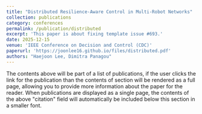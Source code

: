 ```yaml
---
title: "Distributed Resilience-Aware Control in Multi-Robot Networks"
collection: publications
category: conferences
permalink: /publication/distributed
excerpt: 'This paper is about fixing template issue #693.'
date: 2025-12-15
venue: 'IEEE Conference on Decision and Control (CDC)'
paperurl: 'https://joonlee16.github.io/files/distributed.pdf'
authors: "Haejoon Lee, Dimitra Panagou"
---
```


The contents above will be part of a list of publications, if the user clicks the link for the publication than the contents of section will be rendered as a full page, allowing you to provide more information about the paper for the reader. When publications are displayed as a single page, the contents of the above "citation" field will automatically be included below this section in a smaller font.
